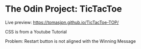 # The Odin Project: TicTacToe 



Live preview: https://tomasjpn.github.io/TicTacToe-TOP/


CSS is from a Youtube Tutorial

Problem: Restart button is not aligned with the Winning Message
